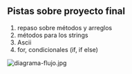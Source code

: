 ## Pistas sobre proyecto final
1. repaso sobre métodos y arreglos
2. métodos para los strings
3. Ascii
4. for, condicionales (if, if else)

![diagrama-flujo.jpg](/Documentos/bootcamp_laboratoria/prueba_sprint1/final_project/assets/images)
